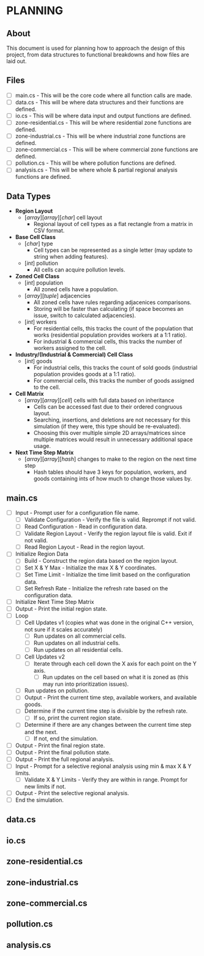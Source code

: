 
# PLANNING

## About
This document is used for planning how to approach the design of this project, from data structures to functional breakdowns and how files are laid out.

## Files
- [ ] main.cs - This will be the core code where all function calls are made.
- [ ] data.cs - This will be where data structures and their functions are defined.
- [ ] io.cs - This will be where data input and output functions are defined.
- [ ] zone-residential.cs - This will be where residential zone functions are defined.
- [ ] zone-industrial.cs - This will be where industrial zone functions are defined.
- [ ] zone-commercial.cs - This will be where commercial zone functions are defined.
- [ ] pollution.cs - This will be where pollution functions are defined.
- [ ] analysis.cs - This will be where whole & partial regional analysis functions are defined.

## Data Types
- **Region Layout**
  - \[*array*\]\[*array*\]\[*char*\] cell layout
    - Regional layout of cell types as a flat rectangle from a matrix in CSV format.
- **Base Cell Class**
  - \[*char*\] type
    - Cell types can be represented as a single letter (may update to string when adding features).
  - \[*int*\] pollution
    - All cells can acquire pollution levels.
- **Zoned Cell Class**
  - \[*int*\] population
    - All zoned cells have a population.
  - \[*array*\]\[*tuple*\] adjacencies
    - All zoned cells have rules regarding adjacenices comparisons.
    - Storing will be faster than calculating (if space becomes an issue, switch to calculated adjacencies).
  - \[*int*\] workers
    - For residential cells, this tracks the count of the population that works (residential population provides workers at a 1:1 ratio).
    - For industrial & commercial cells, this tracks the number of workers assigned to the cell.
- **Industry/(Industrial & Commercial) Cell Class**
  - \[*int*\] goods
    - For industrial cells, this tracks the count of sold goods (industrial population provides goods at a 1:1 ratio).
    - For commercial cells, this tracks the number of goods assigned to the cell.
- **Cell Matrix**
  - \[*array*\]\[*array*\]\[*cell*\] cells with full data based on inheritance
    - Cells can be accessed fast due to their ordered congruous layout.
    - Searching, insertions, and deletions are not necessary for this simulation (if they were, this type should be re-evaluated).
    - Choosing this over multiple simple 2D arrays/matrices since multiple matrices would result in unnecessary additional space usage.
- **Next Time Step Matrix**
  - \[*array*\]\[*array*\]\[*hash*\] changes to make to the region on the next time step
    - Hash tables should have 3 keys for population, workers, and goods containing ints of how much to change those values by.

## main.cs
- [ ] Input - Prompt user for a configuration file name.
  - [ ] Validate Configuration - Verify the file is valid. Reprompt if not valid.
  - [ ] Read Configuration - Read in configuration data.
  - [ ] Validate Region Layout - Verify the region layout file is valid. Exit if not valid.
  - [ ] Read Region Layout - Read in the region layout.
- [ ] Initialize Region Data
  - [ ] Build - Construct the region data based on the region layout.
  - [ ] Set X & Y Max - Initialize the max X & Y coordinates.
  - [ ] Set Time Limit - Initialize the time limit based on the configuration data.
  - [ ] Set Refresh Rate - Initialize the refresh rate based on the configuration data.
- [ ] Initialize Next Time Step Matrix
- [ ] Output - Print the initial region state.
- [ ] Loop
  - [ ] Cell Updates v1 (copies what was done in the original C++ version, not sure if it scales accurately)
    - [ ] Run updates on all commercial cells.
    - [ ] Run updates on all industrial cells.
    - [ ] Run updates on all residential cells.
  - [ ] Cell Updates v2
    - [ ] Iterate through each cell down the X axis for each point on the Y axis.
      - [ ] Run updates on the cell based on what it is zoned as (this may run into prioritization issues).
  - [ ] Run updates on pollution.
  - [ ] Output - Print the current time step, available workers, and available goods.
  - [ ] Determine if the current time step is divisible by the refresh rate.
    - [ ] If so, print the current region state.
  - [ ] Determine if there are any changes between the current time step and the next.
    - [ ] If not, end the simulation.
- [ ] Output - Print the final region state.
- [ ] Output - Print the final pollution state.
- [ ] Output - Print the full regional analysis.
- [ ] Input - Prompt for a selective regional analysis using min & max X & Y limits.
  - [ ] Validate X & Y Limits - Verify they are within in range. Prompt for new limits if not.
- [ ] Output - Print the selective regional analysis.
- [ ] End the simulation.

## data.cs

## io.cs

## zone-residential.cs

## zone-industrial.cs

## zone-commercial.cs

## pollution.cs

## analysis.cs

